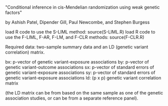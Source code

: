 "Conditional inference in cis-Mendelian randomization using weak genetic factors"

by Ashish Patel, Dipender Gill, Paul Newcombe, and Stephen Burgess

load R code to use the S-LIML method: source(S-LIML.R)
load R code to use the F-LIML, F-AR, F-LM, and F-CLR methods: source(F-CLR.R)

Required data: two-sample summary data and an LD (genetic variant correlation) matrix.

bx: p-vector of genetic variant-exposure associations 
by: p-vector of genetic variant-outcome associations
sx: p-vector of standard errors of genetic variant-exposure associations 
sy: p-vector of standard errors of genetic variant-exposure associations
ld: (p x p) genetic variant correlation matrix

(the LD matrix can be from based on the same sample as one of the genetic association studies, or can be from a separate reference panel).
